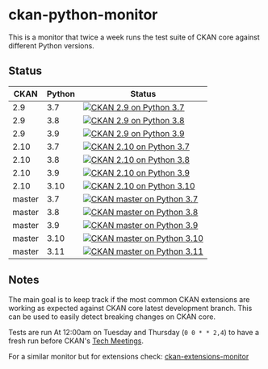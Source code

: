 # ckan-python-monitor
This is a monitor that twice a week runs the test suite of CKAN core against different Python versions.


## Status

| CKAN | Python | Status |
| --------- | ---- | ---- |
| 2.9 | 3.7 | [![CKAN 2.9 on Python 3.7](https://github.com/ckan/ckan-python-monitor/actions/workflows/ckan29-python37.yml/badge.svg)](https://github.com/ckan/ckan-python-monitor/actions/workflows/ckan29-python37.yml) |
| 2.9 | 3.8 | [![CKAN 2.9 on Python 3.8](https://github.com/ckan/ckan-python-monitor/actions/workflows/ckan29-python38.yml/badge.svg)](https://github.com/ckan/ckan-python-monitor/actions/workflows/ckan29-python38.yml) |
| 2.9 | 3.9 | [![CKAN 2.9 on Python 3.9](https://github.com/ckan/ckan-python-monitor/actions/workflows/ckan29-python39.yml/badge.svg)](https://github.com/ckan/ckan-python-monitor/actions/workflows/ckan29-python39.yml) |
| 2.10 | 3.7 | [![CKAN 2.10 on Python 3.7](https://github.com/ckan/ckan-python-monitor/actions/workflows/ckan210-python37.yml/badge.svg)](https://github.com/ckan/ckan-python-monitor/actions/workflows/ckan210-python37.yml) |
| 2.10 | 3.8 | [![CKAN 2.10 on Python 3.8](https://github.com/ckan/ckan-python-monitor/actions/workflows/ckan210-python38.yml/badge.svg)](https://github.com/ckan/ckan-python-monitor/actions/workflows/ckan210-python38.yml) |
| 2.10 | 3.9 | [![CKAN 2.10 on Python 3.9](https://github.com/ckan/ckan-python-monitor/actions/workflows/ckan210-python39.yml/badge.svg)](https://github.com/ckan/ckan-python-monitor/actions/workflows/ckan210-python39.yml) |
| 2.10 | 3.10 | [![CKAN 2.10 on Python 3.10](https://github.com/ckan/ckan-python-monitor/actions/workflows/ckan210-python310.yml/badge.svg)](https://github.com/ckan/ckan-python-monitor/actions/workflows/ckan210-python310.yml) |
| master | 3.7 | [![CKAN master on Python 3.7](https://github.com/ckan/ckan-python-monitor/actions/workflows/ckanmaster-python37.yml/badge.svg)](https://github.com/ckan/ckan-python-monitor/actions/workflows/ckanmaster-python37.yml) |
| master | 3.8 | [![CKAN master on Python 3.8](https://github.com/ckan/ckan-python-monitor/actions/workflows/ckanmaster-python38.yml/badge.svg)](https://github.com/ckan/ckan-python-monitor/actions/workflows/ckanmaster-python38.yml) |
| master | 3.9 | [![CKAN master on Python 3.9](https://github.com/ckan/ckan-python-monitor/actions/workflows/ckanmaster-python39.yml/badge.svg)](https://github.com/ckan/ckan-python-monitor/actions/workflows/ckanmaster-python39.yml) |
| master | 3.10 | [![CKAN master on Python 3.10](https://github.com/ckan/ckan-python-monitor/actions/workflows/ckanmaster-python310.yml/badge.svg)](https://github.com/ckan/ckan-python-monitor/actions/workflows/ckanmaster-python310.yml) |
| master | 3.11 | [![CKAN master on Python 3.11](https://github.com/ckan/ckan-python-monitor/actions/workflows/ckanmaster-python311.yml/badge.svg)](https://github.com/ckan/ckan-python-monitor/actions/workflows/ckanmaster-python311.yml) |


## Notes

The main goal is to keep track if the most common CKAN extensions are working as expected against CKAN core latest development branch. This can be used to easily detect breaking changes on CKAN core.

Tests are run At 12:00am on Tuesday and Thursday (`0 0 * * 2,4`) to have a fresh run before CKAN's [Tech Meetings](https://github.com/ckan/ckan/wiki/Weekly-Developer-Meetings).

For a similar monitor but for extensions check: [ckan-extensions-monitor](https://github.com/ckan/ckan-extensions-monitor)
